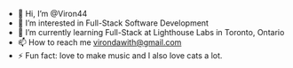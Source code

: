 - 👋 Hi, I’m @Viron44
- 👀 I’m interested in Full-Stack Software Development
- 🌱 I’m currently learning Full-Stack at Lighthouse Labs in Toronto, Ontario
- 📫 How to reach me virondawith@gmail.com
- ⚡ Fun fact: love to make music and I also love cats a lot.




